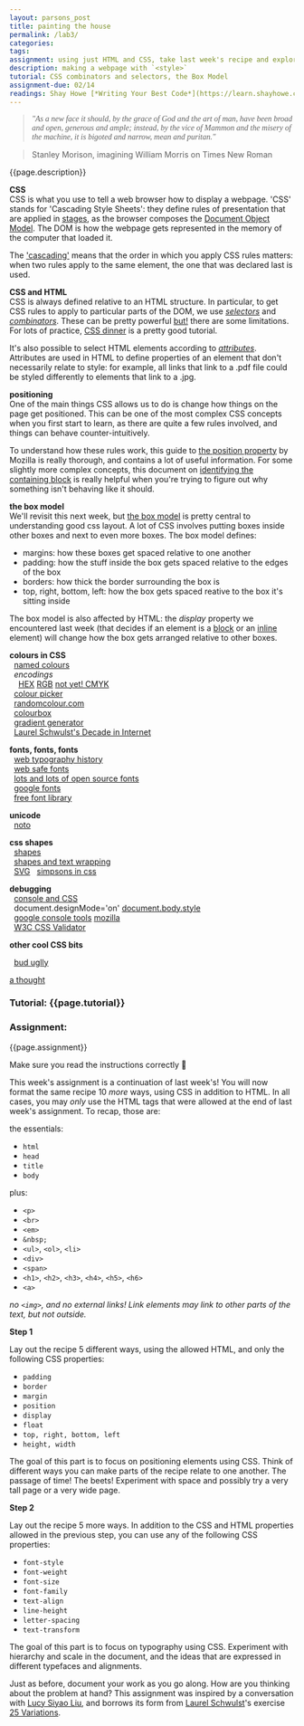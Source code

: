 ```yaml
---  
layout: parsons_post  
title: painting the house
permalink: /lab3/  
categories:   
tags:  
assignment: using just HTML and CSS, take last week's recipe and explore 10 more variations
description: making a webpage with `<style>`
tutorial: CSS combinators and selectors, the Box Model
assignment-due: 02/14
readings: Shay Howe [*Writing Your Best Code*](https://learn.shayhowe.com/html-css/writing-your-best-code/)  
---  
```


<blockquote style="font-family: Times"><i>"As a new face it should, by the grace of God and the art of man, have been broad and open, gen­er­ous and ample; instead, by the vice of Mam­mon and the mis­ery of the machine, it is big­oted and nar­row, mean and puri­tan."</i></blockquote>
<blockquote>Stanley Morison, imagining William Morris on Times New Roman</blockquote>

{{page.description}}

**CSS**  
CSS is what you use to tell a web browser how to display a webpage. 'CSS' stands for 'Cascading Style Sheets': they define rules of presentation that are applied in [stages](https://developer.mozilla.org/en-US/docs/Learn/CSS/First_steps/How_CSS_works), as the browser composes the [Document Object Model](https://developer.mozilla.org/en-US/docs/Web/API/Document_Object_Model/Introduction). The DOM is how the webpage gets represented in the memory of the computer that loaded it.

The ['cascading'](https://developer.mozilla.org/en-US/docs/Learn/CSS/Building_blocks/Cascade_and_inheritance) means that the order in which you apply CSS rules matters: when two rules apply to the same element, the one that was declared last is used.

**CSS and HTML**  
CSS is always defined relative to an HTML structure. In particular, to get CSS rules to apply to particular parts of the DOM, we use [*selectors*](https://www.w3schools.com/css/css_selectors.asp) and [*combinators*](https://www.w3schools.com/Css/css_combinators.asp). These can be pretty powerful [but!](https://stackoverflow.com/questions/1014861/is-there-a-css-parent-selector) there are some limitations. For lots of practice, [CSS dinner](http://flukeout.github.io/) is a pretty good tutorial.

It's also possible to select HTML elements according to [*attributes*](https://www.w3schools.com/css/css_attribute_selectors.asp). Attributes are used in HTML to define properties of an element that don't necessarily relate to style: for example, all links that link to a .pdf file could be styled differently to elements that link to a .jpg.

**positioning**  
One of the main things CSS allows us to do is change how things on the page get positioned. This can be one of the most complex CSS concepts when you first start to learn, as there are quite a few rules involved, and things can behave counter-intuitively.

To understand how these rules work, this guide to [the position property](https://developer.mozilla.org/en-US/docs/Learn/CSS/CSS_layout/Positioning) by Mozilla is really thorough, and contains a lot of useful information. For some slightly more complex concepts, this document on [identifying the containing block](https://developer.mozilla.org/en-US/docs/Web/CSS/Containing_block#Identifying_the_containing_block) is really helpful when you're trying to figure out why something isn't behaving like it should.

**the box model**  
We'll revisit this next week, but [the box model](https://developer.mozilla.org/en-US/docs/Learn/CSS/Building_blocks/The_box_model) is pretty central to understanding good css layout. A lot of CSS involves putting boxes inside other boxes and next to even more boxes. The box model defines:

* margins: how these boxes get spaced relative to one another
* padding: how the stuff inside the box gets spaced relative to the edges of the box
* borders: how thick the border surrounding the box is
* top, right, bottom, left: how the box gets spaced reative to the box it's sitting inside

The box model is also affected by HTML: the *display* property we encountered last week (that decides if an element is a [block](https://developer.mozilla.org/en-US/docs/Web/HTML/Block-level_elements) or an [inline](https://developer.mozilla.org/en-US/docs/Web/HTML/Inline_elements) element) will change how the box gets arranged relative to other boxes.

**colours in CSS**  
  [named colours](https://www.w3schools.com/colors/colors_groups.asp)  
  *encodings*  
    [HEX](https://www.w3schools.com/colors/colors_hexadecimal.asp) [RGB](https://www.w3schools.com/colors/colors_rgb.asp) [not yet! CMYK](https://www.w3schools.com/colors/colors_cmyk.asp)  
  [colour picker](https://www.w3schools.com/colors/colors_picker.asp)  
  [randomcolour.com](http://randomcolour.com)  
  [colourbox](https://www.colorbox.io)  
  [gradient generator](https://cssgradient.io)  
  [Laurel Schwulst's Decade in Internet](https://rhizome.org/editorial/2020/jan/06/laurel-schwulsts-decade-in-internet/)  

**fonts, fonts, fonts**  
  [web typography history](https://en.wikipedia.org/wiki/Web_typography)  
  [web safe fonts](https://www.w3schools.com/cssref/css_websafe_fonts.asp)  
  [lots and lots of open source fonts](https://www.are.na/frederic-brodbeck/open-source-typefaces)  
  [google fonts](https://fonts.google.com)  
  [free font library](http://typotheque.luuse.io)  

**unicode**  
  [noto](https://www.google.com/get/noto/)  

**css shapes**  
  [shapes](https://css-tricks.com/the-shapes-of-css/)  
  [shapes and text wrapping](https://www.w3.org/TR/css-shapes-1/)  
  [SVG](https://developer.mozilla.org/en-US/docs/Web/SVG/Tutorial/SVG_and_CSS)
  [simpsons in css](https://pattle.github.io/simpsons-in-css/)  

**debugging**  
  [console and CSS](https://developer.mozilla.org/en-US/docs/Learn/CSS/Building_blocks/Debugging_CSS)  
  document.designMode='on' [document.body.style](https://www.w3schools.com/jsref/dom_obj_style.asp)  
  [google console tools](https://developers.google.com/web/tools/chrome-devtools/console) [mozilla](https://developer.mozilla.org/en-US/docs/Tools/Browser_Console)  
  [W3C CSS Validator](https://jigsaw.w3.org/css-validator/)  

**other cool CSS bits**  

  [bud uglly](http://budugllydesign.com/index.html)  

[a thought](https://twitter.com/karagates/status/1222385354298122240?s=20)  

### Tutorial: {{page.tutorial}}

### Assignment: 

{{page.assignment}}

Make sure you read the instructions correctly 👀

This week's assignment is a continuation of last week's! You will now format the same recipe 10 *more* ways, using CSS in addition to HTML. In all cases, you may *only* use the HTML tags that were allowed at the end of last week's assignment. To recap, those are:

the essentials:
* `html`
* `head`
* `title`
* `body`

plus:
* `<p>`
* `<br>`
* `<em>`
* `&nbsp;`
* `<ul>`, `<ol>`, `<li>`
* `<div>`
* `<span>`
* `<h1>`, `<h2>`, `<h3>`, `<h4>`, `<h5>`, `<h6>`
* `<a>`

*no `<img>`, and no external links! Link elements may link to other parts of the text, but not outside.*


**Step 1**

Lay out the recipe 5 different ways, using the allowed HTML, and only the following CSS properties:

* `padding`
* `border`
* `margin`
* `position`
* `display`
* `float`
* `top, right, bottom, left`
* `height, width`

The goal of this part is to focus on positioning elements using CSS. Think of different ways you can make parts of the recipe relate to one another. The passage of time! The beets! Experiment with space and possibly try a very tall page or a very wide page.

**Step 2**

Lay out the recipe 5 more ways. In addition to the CSS and HTML properties allowed in the previous step, you can use any of the following CSS properties:

* `font-style`
* `font-weight`
* `font-size`
* `font-family`
* `text-align`
* `line-height`
* `letter-spacing`
* `text-transform`

The goal of this part is to focus on typography using CSS. Experiment with hierarchy and scale in the document, and the ideas that are expressed in different typefaces and alignments.

Just as before, document your work as you go along. How are you thinking about the problem at hand? This assignment was inspired by a conversation with [Lucy Siyao Liu](https://www.liulucy.com/info), and borrows its form from [Laurel Schwulst](http://laurelschwulst.com)'s exercise [25 Variations](http://veryinteractive.net/projects/variations).



